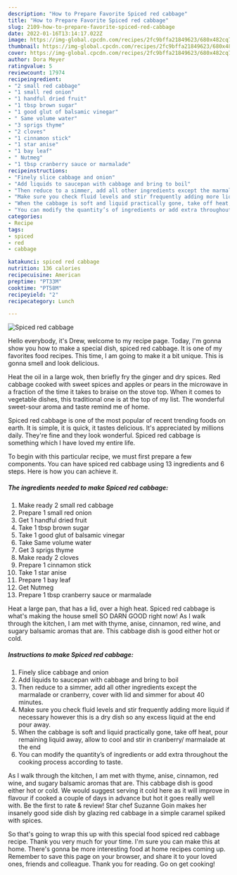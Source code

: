 ```yaml
---
description: "How to Prepare Favorite Spiced red cabbage"
title: "How to Prepare Favorite Spiced red cabbage"
slug: 2109-how-to-prepare-favorite-spiced-red-cabbage
date: 2022-01-16T13:14:17.022Z
image: https://img-global.cpcdn.com/recipes/2fc9bffa21849623/680x482cq70/spiced-red-cabbage-recipe-main-photo.jpg
thumbnail: https://img-global.cpcdn.com/recipes/2fc9bffa21849623/680x482cq70/spiced-red-cabbage-recipe-main-photo.jpg
cover: https://img-global.cpcdn.com/recipes/2fc9bffa21849623/680x482cq70/spiced-red-cabbage-recipe-main-photo.jpg
author: Dora Meyer
ratingvalue: 5
reviewcount: 17974
recipeingredient:
- "2 small red cabbage"
- "1 small red onion"
- "1 handful dried fruit"
- "1 tbsp brown sugar"
- "1 good glut of balsamic vinegar"
- " Same volume water"
- "3 sprigs thyme"
- "2 cloves"
- "1 cinnamon stick"
- "1 star anise"
- "1 bay leaf"
- " Nutmeg"
- "1 tbsp cranberry sauce or marmalade"
recipeinstructions:
- "Finely slice cabbage and onion"
- "Add liquids to saucepan with cabbage and bring to boil"
- "Then reduce to a simmer, add all other ingredients except the marmalade or cranberry, cover with lid and simmer for about 40 minutes."
- "Make sure you check fluid levels and stir frequently adding more liquid if necessary however this is a dry dish so any excess liquid at the end pour away."
- "When the cabbage is soft and liquid practically gone, take off heat, pour remaining liquid away, allow to cool and stir in cranberry/ marmalade at the end"
- "You can modify the quantity’s of ingredients or add extra throughout the cooking process according to taste."
categories:
- Recipe
tags:
- spiced
- red
- cabbage

katakunci: spiced red cabbage 
nutrition: 136 calories
recipecuisine: American
preptime: "PT33M"
cooktime: "PT58M"
recipeyield: "2"
recipecategory: Lunch

---
```



![Spiced red cabbage](https://img-global.cpcdn.com/recipes/2fc9bffa21849623/680x482cq70/spiced-red-cabbage-recipe-main-photo.jpg)

Hello everybody, it's Drew, welcome to my recipe page. Today, I'm gonna show you how to make a special dish, spiced red cabbage. It is one of my favorites food recipes. This time, I am going to make it a bit unique. This is gonna smell and look delicious.

Heat the oil in a large wok, then briefly fry the ginger and dry spices. Red cabbage cooked with sweet spices and apples or pears in the microwave in a fraction of the time it takes to braise on the stove top. When it comes to vegetable dishes, this traditional one is at the top of my list. The wonderful sweet-sour aroma and taste remind me of home.

Spiced red cabbage is one of the most popular of recent trending foods on earth. It is simple, it is quick, it tastes delicious. It's appreciated by millions daily. They're fine and they look wonderful. Spiced red cabbage is something which I have loved my entire life.


To begin with this particular recipe, we must first prepare a few components. You can have spiced red cabbage using 13 ingredients and 6 steps. Here is how you can achieve it.

<!--inarticleads1-->

##### The ingredients needed to make Spiced red cabbage:

1. Make ready 2 small red cabbage
1. Prepare 1 small red onion
1. Get 1 handful dried fruit
1. Take 1 tbsp brown sugar
1. Take 1 good glut of balsamic vinegar
1. Take  Same volume water
1. Get 3 sprigs thyme
1. Make ready 2 cloves
1. Prepare 1 cinnamon stick
1. Take 1 star anise
1. Prepare 1 bay leaf
1. Get  Nutmeg
1. Prepare 1 tbsp cranberry sauce or marmalade


Heat a large pan, that has a lid, over a high heat. Spiced red cabbage is what&#39;s making the house smell SO DARN GOOD right now! As I walk through the kitchen, I am met with thyme, anise, cinnamon, red wine, and sugary balsamic aromas that are. This cabbage dish is good either hot or cold. 

<!--inarticleads2-->

##### Instructions to make Spiced red cabbage:

1. Finely slice cabbage and onion
1. Add liquids to saucepan with cabbage and bring to boil
1. Then reduce to a simmer, add all other ingredients except the marmalade or cranberry, cover with lid and simmer for about 40 minutes.
1. Make sure you check fluid levels and stir frequently adding more liquid if necessary however this is a dry dish so any excess liquid at the end pour away.
1. When the cabbage is soft and liquid practically gone, take off heat, pour remaining liquid away, allow to cool and stir in cranberry/ marmalade at the end
1. You can modify the quantity’s of ingredients or add extra throughout the cooking process according to taste.


As I walk through the kitchen, I am met with thyme, anise, cinnamon, red wine, and sugary balsamic aromas that are. This cabbage dish is good either hot or cold. We would suggest serving it cold here as it will improve in flavour if cooked a couple of days in advance but hot it goes really well with. Be the first to rate &amp; review! Star chef Suzanne Goin makes her insanely good side dish by glazing red cabbage in a simple caramel spiked with spices. 

So that's going to wrap this up with this special food spiced red cabbage recipe. Thank you very much for your time. I'm sure you can make this at home. There's gonna be more interesting food at home recipes coming up. Remember to save this page on your browser, and share it to your loved ones, friends and colleague. Thank you for reading. Go on get cooking!
